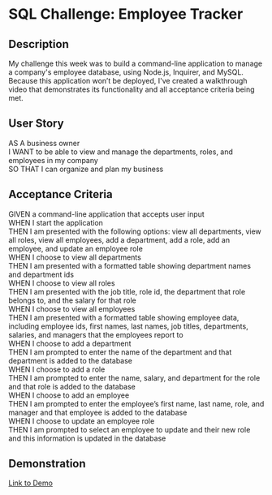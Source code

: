 # SQL Challenge: Employee Tracker

## Description

My challenge this week was to build a command-line application to manage a company's employee database, using Node.js, Inquirer, and MySQL.  
Because this application won’t be deployed, I've created a walkthrough video that demonstrates its functionality and all acceptance criteria being met. 

## User Story

AS A business owner  
I WANT to be able to view and manage the departments, roles, and employees in my company  
SO THAT I can organize and plan my business  

## Acceptance Criteria

GIVEN a command-line application that accepts user input  
WHEN I start the application  
THEN I am presented with the following options: view all departments, view all roles, view all employees, add a department, add a role, add an employee, and update an employee role  
WHEN I choose to view all departments  
THEN I am presented with a formatted table showing department names and department ids  
WHEN I choose to view all roles  
THEN I am presented with the job title, role id, the department that role belongs to, and the salary for that role  
WHEN I choose to view all employees  
THEN I am presented with a formatted table showing employee data, including employee ids, first names, last names, job titles, departments, salaries, and managers that the employees report to  
WHEN I choose to add a department  
THEN I am prompted to enter the name of the department and that department is added to the database  
WHEN I choose to add a role  
THEN I am prompted to enter the name, salary, and department for the role and that role is added to the database  
WHEN I choose to add an employee  
THEN I am prompted to enter the employee’s first name, last name, role, and manager and that employee is added to the database  
WHEN I choose to update an employee role  
THEN I am prompted to select an employee to update and their new role and this information is updated in the database  

## Demonstration

[Link to Demo]()  

